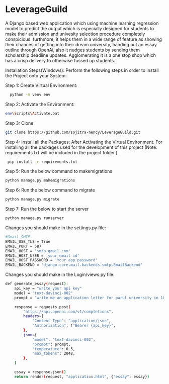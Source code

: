 
# LeverageGuild

A Django based web application which using machine learning regression model to predict the output which is especially designed for students to make their admission and univesity selection procedure completely conspicious. furthmore, it helps them in a wide range of feature as showing their chances of getting into their dream university, handing out an essay outline through OpenAi, also it nudges students by sending them scholarship deadline updates. Agglomerating it is a one stop shop which has a crisp delivery to otherwise fussed up students.

Installation Steps(Windows): 
Perform the following steps in order to install the Project onto your System: 

Step 1: Create Virtual Environment: 
```bash
  python -m venv env
```

Step 2: Activate the Environment:  
```bash
env\Scripts\Activate.bat
``` 

Step 3: Clone 
```bash
git clone https://github.com/sojitra-nency/LeverageGuild.git
``` 
Step 4: Install all the Packages: After Activating the Virtual Environment. For installing all the packages used for the development of this project (Note: requirements.txt will be included in the project folder.).
```bash
 pip install -r requirements.txt
 ```

Step 5: Run the below command to makemigrations
 ```bash
 python manage.py makemigrations
 ```
Step 6: Run the below command to migrate
  ```bash
 python manage.py migrate
 ```
Step 7: Run the below to start the server
  ```bash
 python manage.py runserver

 ```
 Changes you should make in the settings.py file:
 ```bash	
#Gmail SMTP
EMAIL_USE_TLS = True
EMAIL_PORT = 587
EMAIL_HOST = 'smtp.gmail.com'
EMAIL_HOST_USER = 'your email id'
EMAIL_HOST_PASSWORD = 'Your app password'
EMAIL_BACKEND = 'django.core.mail.backends.smtp.EmailBackend'
```
Changes you should make in the Login/views.py file:
```bash
def generate_essay(request):
    api_key = "write your api key"
    model = "text-davinci-002"
    prompt = "write me an application letter for parul university in 1000 words"

    response = requests.post(
        "https://api.openai.com/v1/completions",
        headers={
            "Content-Type": "application/json",
            "Authorization": f"Bearer {api_key}",
        },
        json={
            "model": "text-davinci-002",
            "prompt": prompt,
            "temperature": 0.5,
            "max_tokens": 2048,
        },
    )

    essay = response.json()
    return render(request, "application.html", {"essay": essay})
```	
